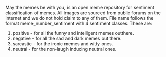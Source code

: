 May the memes be with you, is an open meme repository for sentiment classification of memes.
All images are sourced from public forums on the internet and we do not hold claim to any of them.
File name follows the format meme_number_sentiment with 4 sentiment classes.
These are:<br>
1. positive - for all the funny and intelligent memes outthere.<br>
2. negative - for all the sad and dark memes out there.<br>
3. sarcastic - for the ironic memes and witty ones.<br>
4. neutral - for the non-laugh inducing neutral ones.<br>
